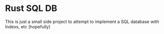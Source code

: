 # Rust SQL DB

This is just a small side project to attempt to implement a SQL database with Indexs, etc (hopefully)               
